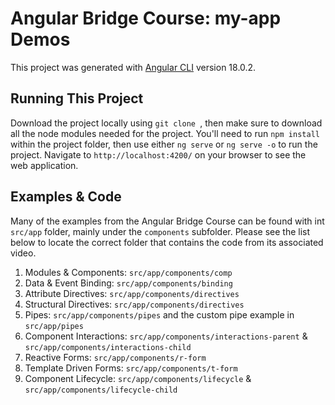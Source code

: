 # Angular Bridge Course: my-app Demos

This project was generated with [Angular CLI](https://github.com/angular/angular-cli) version 18.0.2.

## Running This Project

Download the project locally using `git clone `, then make sure to download all the node modules needed for the project. You'll need to run `npm install` within the project folder, then use either `ng serve` or `ng serve -o` to run the project. Navigate to `http://localhost:4200/` on your browser to see the web application.

## Examples & Code

Many of the examples from the Angular Bridge Course can be found with int `src/app` folder, mainly under the `components` subfolder. Please see the list below to locate the correct folder that contains the code from its associated video.

1. Modules & Components: `src/app/components/comp`
2. Data & Event Binding: `src/app/components/binding`
3. Attribute Directives: `src/app/components/directives`
4. Structural Directives: `src/app/components/directives`
5. Pipes: `src/app/components/pipes` and the custom pipe example in `src/app/pipes`
6. Component Interactions: `src/app/components/interactions-parent` & `src/app/components/interactions-child`
7. Reactive Forms: `src/app/components/r-form`
8. Template Driven Forms: `src/app/components/t-form`
9. Component Lifecycle: `src/app/components/lifecycle` & `src/app/components/lifecycle-child`

